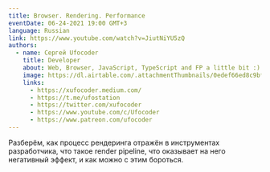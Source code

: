 ```yaml
---
title: Browser. Rendering. Performance
eventDate: 06-24-2021 19:00 GMT+3
language: Russian
link: https://www.youtube.com/watch?v=JiutNiYU5zQ
authors:
  - name: Сергей Ufocoder
    title: Developer
    about: Web, Browser, JavaScript, TypeScript and FP a little bit :)
    image: https://dl.airtable.com/.attachmentThumbnails/0edef66ed8c9bf627a6bd7f4bffd6002/bcd78a8f
    links:
      - https://xufocoder.medium.com/
      - https://t.me/ufostation
      - https://twitter.com/xufocoder
      - https://www.youtube.com/c/Ufocoder
      - https://www.patreon.com/ufocoder
---
```


Разберём, как процесс рендеринга отражён в инструментах разработчика, что такое render pipeline, что оказывает на него негативный эффект, и как можно с этим бороться.
